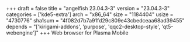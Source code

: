 +++
draft = false
title = "angelfish 23.04.3-3"
version = "23.04.3-3"
categories = ['kde5-extra']
arch = "x86_64"
size = "1184404"
usize = "4730776"
sha1sum = "4f082d7b7a91fd29c809e43cbedceaa68ad39455"
depends = "['kirigami-addons', 'purpose', 'qqc2-desktop-style', 'qt5-webengine']"
+++
Web browser for Plasma Mobile
